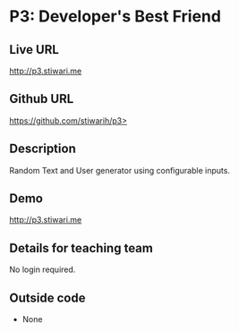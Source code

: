 # P3: Developer's Best Friend

## Live URL
<http://p3.stiwari.me>

## Github URL
https://github.com/stiwarih/p3>

## Description
Random Text and User generator using configurable inputs.

## Demo
<http://p3.stiwari.me>

## Details for teaching team
No login required.

## Outside code
* None
